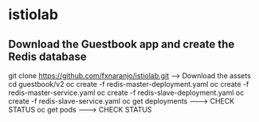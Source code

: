 # istiolab

## Download the Guestbook app and create the Redis database

git clone https://github.com/fxnaranjo/istiolab.git --> Download the assets
cd guestbook/v2
oc create -f redis-master-deployment.yaml
oc create -f redis-master-service.yaml
oc create -f redis-slave-deployment.yaml
oc create -f redis-slave-service.yaml
oc get deployments ---> CHECK STATUS
oc get pods ---> CHECK STATUS

